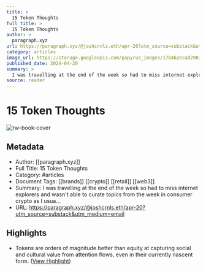 ```yaml
---
title: >
  15 Token Thoughts
full_title: >
  15 Token Thoughts
author: >
  paragraph.xyz
url: https://paragraph.xyz/@joshcrnls.eth/apr-20?utm_source=substack&utm_medium=email
category: articles
image_url: https://storage.googleapis.com/papyrus_images/17b462ecad2901e4ed0bdc8e68407196.jpg
published_date: 2024-04-20
summary: >
  I was travelling at the end of the week so had to miss internet explorers and wasn't able to curate topics from the week in consumer crypto as I usua...
source: reader
---
```

# 15 Token Thoughts

![rw-book-cover](https://storage.googleapis.com/papyrus_images/17b462ecad2901e4ed0bdc8e68407196.jpg)

## Metadata
- Author: [[paragraph.xyz]]
- Full Title: 15 Token Thoughts
- Category: #articles
- Document Tags: [[brands]] [[crypto]] [[retail]] [[web3]] 
- Summary: I was travelling at the end of the week so had to miss internet explorers and wasn't able to curate topics from the week in consumer crypto as I usua...
- URL: https://paragraph.xyz/@joshcrnls.eth/apr-20?utm_source=substack&utm_medium=email

## Highlights
- Tokens are orders of magnitude better than equity at capturing social and cultural value from attention flows, even in their currently nascent form. ([View Highlight](https://read.readwise.io/read/01hyh13nd813v20e1ks1jvse8k))


